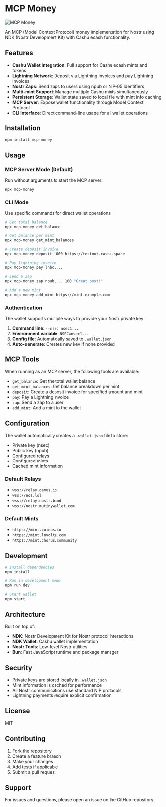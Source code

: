 # MCP Money

![MCP Money](https://ei.marketwatch.com/Multimedia/2018/02/13/Photos/ZG/MW-GD647_skynet_20180213113524_ZG.jpg?uuid=e41f2218-10db-11e8-b127-9c8e992d421e)

An MCP (Model Context Protocol) money implementation for Nostr using NDK (Nostr Development Kit) with Cashu ecash functionality.

## Features

- **Cashu Wallet Integration**: Full support for Cashu ecash mints and tokens
- **Lightning Network**: Deposit via Lightning invoices and pay Lightning invoices
- **Nostr Zaps**: Send zaps to users using npub or NIP-05 identifiers
- **Multi-mint Support**: Manage multiple Cashu mints simultaneously
- **Persistent Storage**: Wallet state saved to local file with mint info caching
- **MCP Server**: Expose wallet functionality through Model Context Protocol
- **CLI Interface**: Direct command-line usage for all wallet operations

## Installation

```bash
npm install mcp-money
```

## Usage

### MCP Server Mode (Default)

Run without arguments to start the MCP server:

```bash
npx mcp-money
```

### CLI Mode

Use specific commands for direct wallet operations:

```bash
# Get total balance
npx mcp-money get_balance

# Get balance per mint
npx mcp-money get_mint_balances

# Create deposit invoice
npx mcp-money deposit 1000 https://testnut.cashu.space

# Pay lightning invoice
npx mcp-money pay lnbc1...

# Send a zap
npx mcp-money zap npub1... 100 "Great post!"

# Add a new mint
npx mcp-money add_mint https://mint.example.com
```

### Authentication

The wallet supports multiple ways to provide your Nostr private key:

1. **Command line**: `--nsec nsec1...`
2. **Environment variable**: `NSEC=nsec1...`
3. **Config file**: Automatically saved to `.wallet.json`
4. **Auto-generate**: Creates new key if none provided

## MCP Tools

When running as an MCP server, the following tools are available:

- `get_balance`: Get the total wallet balance
- `get_mint_balances`: Get balance breakdown per mint
- `deposit`: Create a deposit invoice for specified amount and mint
- `pay`: Pay a Lightning invoice
- `zap`: Send a zap to a user
- `add_mint`: Add a mint to the wallet

## Configuration

The wallet automatically creates a `.wallet.json` file to store:

- Private key (nsec)
- Public key (npub)
- Configured relays
- Configured mints
- Cached mint information

### Default Relays

- `wss://relay.damus.io`
- `wss://nos.lol`
- `wss://relay.nostr.band`
- `wss://nostr.mutinywallet.com`

### Default Mints

- `https://mint.coinos.io`
- `https://mint.lnvoltz.com`
- `https://mint.chorus.community`

## Development

```bash
# Install dependencies
npm install

# Run in development mode
npm run dev

# Start wallet
npm start
```

## Architecture

Built on top of:

- **NDK**: Nostr Development Kit for Nostr protocol interactions
- **NDK Wallet**: Cashu wallet implementation
- **Nostr Tools**: Low-level Nostr utilities
- **Bun**: Fast JavaScript runtime and package manager

## Security

- Private keys are stored locally in `.wallet.json`
- Mint information is cached for performance
- All Nostr communications use standard NIP protocols
- Lightning payments require explicit confirmation

## License

MIT

## Contributing

1. Fork the repository
2. Create a feature branch
3. Make your changes
4. Add tests if applicable
5. Submit a pull request

## Support

For issues and questions, please open an issue on the GitHub repository.
